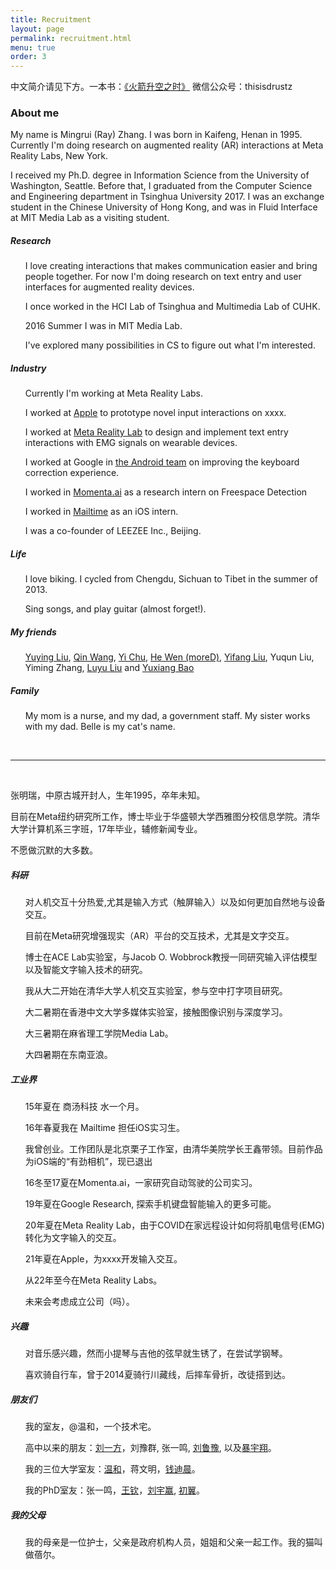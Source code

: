 ```yaml
---
title: Recruitment
layout: page
permalink: recruitment.html
menu: true
order: 3
---
```

中文简介请见下方。一本书：<a href="https://zhang-ming-rui.gitbook.io/when-rocket-goes-up/" target="_blank">《火箭升空之时》</a> 微信公众号：thisisdrustz

<h3>About me</h3>
<p>My name is Mingrui (Ray) Zhang. I was born in Kaifeng, Henan in 1995. Currently I'm doing research on augmented reality (AR) interactions at Meta Reality Labs, New York.</p>
<p>I received my Ph.D. degree in Information Science from the University of Washington, Seattle. Before that, I graduated from the Computer Science and Engineering department in Tsinghua University 2017. I was an exchange student in the Chinese University of Hong Kong, and was in Fluid Interface at MIT Media Lab as a visiting student.</p>

<h5>Research</h5>
<ul>
<p>I love creating interactions that makes communication easier and bring people together. For now I'm doing research on text entry and user interfaces for augmented reality devices.</p>

<p>I once worked in the HCI Lab of Tsinghua and Multimedia Lab of CUHK.</p>
<p>2016 Summer I was in MIT Media Lab.</p>
<p>I've explored many possibilities in CS to figure out what I'm interested.</p>
</ul>

<h5>Industry</h5>
<ul>
<p>Currently I'm working at Meta Reality Labs. </p>
<p>I worked at <a href="https://www.apple.com/" target="_blank">Apple</a> to prototype novel input interactions on xxxx. </p>
<p>I worked at <a href="https://tech.fb.com/ar-vr/" target="_blank">Meta Reality Lab</a> to design and implement text entry interactions with EMG signals on wearable devices.</p>
<p>I worked at Google in <a href="https://www.android.com/" target="_blank">the Android team</a> on improving the keyboard correction experience.</p>
<p>I worked in <a href="https://momenta.ai" target="_blank">Momenta.ai</a> as a research intern on Freespace Detection</p>
<p>I worked in <a href="https://mailtime.com/" target="_blank">Mailtime</a> as an iOS intern.</p>
<p>I was a co-founder of LEEZEE Inc., Beijing.</p>
</ul>

<h5>Life</h5>
<ul>
<p>I love biking. I cycled from Chengdu, Sichuan to Tibet in the summer of 2013.</p>
<p>Sing songs, and play guitar (almost forget!).</p>
</ul>

<h5>My friends</h5>
<ul>
<a href="https://www.linkedin.com/in/yuying-liu-980ab6a4/" target="_blank">Yuying Liu</a>, <a href="https://www.linkedin.com/in/qin-wang-3b482816b/" target="_blank">Qin Wang</a>, <a href="http://xmushui.com/" target="_blank">Yi Chu</a>, <a href="https://www.linkedin.com/in/hewen/" target="_blank">He Wen (moreD)</a>, <a href="https://www.linkedin.com/in/yifang-liu-52792b1ba/" target="_blank">Yifang Liu</a>, Yuqun Liu, Yiming Zhang, <a href="https://luyuliu.github.io/" target="_blank">Luyu Liu</a> and <a href="https://www.linkedin.com/in/yuxiangbao/" target="_blank">Yuxiang Bao</a>
</ul>

<h5>Family</h5>
<ul>
My mom is a nurse, and my dad, a government staff. My sister works with my dad. Belle is my cat's name.
</ul>

<br/>
<hr>
<br/>

<p>张明瑞，中原古城开封人，生年1995，卒年未知。</p>
<p>目前在Meta纽约研究所工作，博士毕业于华盛顿大学西雅图分校信息学院。清华大学计算机系三字班，17年毕业，辅修新闻专业。</p>
<p>不愿做沉默的大多数。</p>

<h5>科研</h5>
<ul>
<p>对人机交互十分热爱,尤其是输入方式（触屏输入）以及如何更加自然地与设备交互。</p>
<p>目前在Meta研究增强现实（AR）平台的交互技术，尤其是文字交互。</p>
<p>博士在ACE Lab实验室，与Jacob O. Wobbrock教授一同研究输入评估模型以及智能文字输入技术的研究。</p>
<p>我从大二开始在清华大学人机交互实验室，参与空中打字项目研究。</p>
<p>大二暑期在香港中文大学多媒体实验室，接触图像识别与深度学习。</p>
<p>大三暑期在麻省理工学院Media Lab。</p>
<p>大四暑期在东南亚浪。</p>
</ul>

<h5>工业界</h5>
<ul>
<p>15年夏在 商汤科技 水一个月。</p>
<p>16年春夏我在 Mailtime 担任iOS实习生。</p>
<p>我曾创业。工作团队是北京栗子工作室，由清华美院学长王鑫带领。目前作品为iOS端的“有劲相机”，现已退出</p>
<p>16冬至17夏在Momenta.ai，一家研究自动驾驶的公司实习。</p>
<p>19年夏在Google Research, 探索手机键盘智能输入的更多可能。</p>
<p>20年夏在Meta Reality Lab，由于COVID在家远程设计如何将肌电信号(EMG)转化为文字输入的交互。</p>
<p>21年夏在Apple，为xxxx开发输入交互。</p>
<p>从22年至今在Meta Reality Labs。</p>
<p>未来会考虑成立公司（吗）。</p>
</ul>

<h5>兴趣</h5>
<ul>
<p>对音乐感兴趣，然而小提琴与吉他的弦早就生锈了，在尝试学钢琴。</p>
<p>喜欢骑自行车，曾于2014夏骑行川藏线，后摔车骨折，改徒搭到达。</p>
</ul>

<h5>朋友们</h5>
<ul>
<p>我的室友，@温和，一个技术宅。</p>
<p>高中以来的朋友：<a href="https://www.linkedin.com/in/yifang-liu-52792b1ba/" target="_blank">刘一方</a>，刘豫群, 张一鸣, <a href="https://luyuliu.github.io/" target="_blank">刘鲁豫</a>, 以及<a href="https://www.linkedin.com/in/yuxiangbao/" target="_blank">暴宇翔</a>。</p>
<p>我的三位大学室友：<a href="https://www.linkedin.com/in/hewen/" target="_blank">温和</a>，蒋文明，<a href="https://www.linkedin.com/in/dichen-qian-236524103/" target="_blank">钱迪晨</a>。</p>
<p>我的PhD室友：张一鸣，<a href="https://www.linkedin.com/in/qin-wang-3b482816b/" target="_blank">王钦</a>，<a href="https://www.linkedin.com/in/yuying-liu-980ab6a4/" target="_blank">刘宇赢</a>, <a href="http://xmushui.com/" target="_blank">初翼</a>。</p>
</ul>

<h5>我的父母</h5>
<ul>
我的母亲是一位护士，父亲是政府机构人员，姐姐和父亲一起工作。我的猫叫做蓓尔。
</ul>

